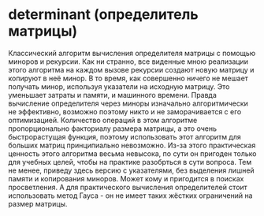 # determinant (определитель матрицы)
Классический алгоритм вычисления определителя матрицы с помощью миноров и рекурсии.
Как ни странно, все виденные мною реализации этого алгоритма на каждом вызове рекурсии создают новую матрицу и копируют в неё минор.
В то время, как совершенно ничего не мешает получать минор, используя указатели на исходную матрицу. 
Это уменьшает затраты и памяти, и машинного времени.
Правда вычисление определителя через миноры изначально алгоритмически не эффективно, возможно поэтому никто и не заморачивается с его оптимизацией.
Количество операций в этом алгоритме пропорционально факториалу размера матрицы, а это очень быстрорастущая функция, поэтому использовать этот алгоритм для больших матриц принципиально невозможно. 
Из-за этого практическая ценность этого алгоритма весьма невысока, по сути он пригоден только для учебных целей, чтобы на практике разобрться в сути вопроса.
Тем не менее, приведу здесь версию с указателями, без выделения лишней памяти и копирования миноров. 
Может кому и пригодится в поисках просветления.
А для практического вычисления определителей стоит использовать метод Гауса - он не имеет таких жёстких ограничений на размер матрицы.

